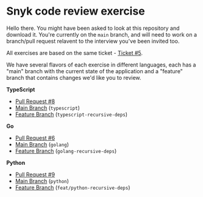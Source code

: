 # Snyk code review exercise

Hello there. You might have been asked to look at this repository and download it. You're currently on the `main` branch, and will need to work on a branch/pull request relavent to the interview you've been invited too.

All exercises are based on the same ticket - [Ticket #5](https://github.com/snyk/snyk-code-review-exercise/issues/5).

We have several flavors of each exercise in different languages, each has a "main" branch with the current state of the application and a "feature" branch that contains changes we'd like you to review.

**TypeScript**

* [Pull Request #8](https://github.com/snyk/snyk-code-review-exercise/pull/8)
* [Main Branch](https://github.com/snyk/snyk-code-review-exercise/tree/typescript) (`typescript`)
* [Feature Branch](https://github.com/snyk/snyk-code-review-exercise/tree/typescript-recursive-deps) (`typescript-recursive-deps`)

**Go**

* [Pull Request #6](https://github.com/snyk/snyk-code-review-exercise/pull/6)
* [Main Branch](https://github.com/snyk/snyk-code-review-exercise/tree/golang) (`golang`)
* [Feature Branch](https://github.com/snyk/snyk-code-review-exercise/tree/golang-recursive-deps) (`golang-recursive-deps`)

**Python**

* [Pull Request #9](https://github.com/snyk/snyk-code-review-exercise/pull/9)
* [Main Branch](https://github.com/snyk/snyk-code-review-exercise/tree/python) (`python`)
* [Feature Branch](https://github.com/snyk/snyk-code-review-exercise/tree/feat/python-recursive-deps) (`feat/python-recursive-deps`)
